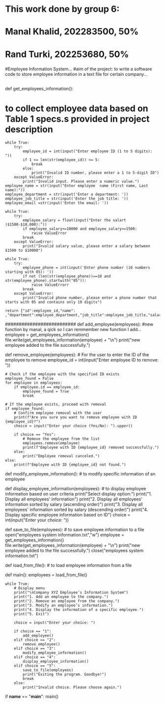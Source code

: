 # This work done by group 6:
# Manal Khalid, 202283500, 50%
# Rand Turki, 202253680, 50%



###
#Employee Information System...
#aim of the project: to write a software code to store employee information in a text file for certain company...
##



def get_employees_information():
# to collect employee data based on Table 1 specs.s provided in project description
    while True:
        try:
            employee_id = int(input("Enter employee ID (1 to 5 digits): "))
            if 1 <= len(str(employee_id)) <= 5:
                break
            else:
                print("Invalid ID number, please enter a 1 to 5-digit ID")
        except ValueError:
            print("Invalid input. Please enter a numeric value.")
    employee_name = str(input("Enter employee  name (First name, Last name):"))
    employee_department = str(input('Enter a department: '))
    employee_job_title = str(input('Enter the job title: '))       
    employee_email =str(input('Enter the email: '))
    
    while True:
        try:
            employee_salary = float(input("Enter the salart ($1500-$10,000):"))
            if employee_salary<=10000 and employee_salary>=1500:
                raise ValueError
            break
        except ValueError:
            print("Invalid salary value, please enter a salary between $1500 to $10000")
            
    while True:
        try:
            employee_phone = int(input('Enter phone number (10 numbers starting with 05): ')) 
            if not (len(str(employee_phone))==10 and str(employee_phone).startwith("05")):
                raise ValueErrorr
            break
        except ValueError:
            print("Invalid phone number, please enter a phone number that starts with 05 and contains only 10 digits")
            
    return {"id":employee_id,"name": ,"department":employee_department,"job_title":employee_job_title,"salary":employee_salary,"email":employee_email}

##########################
def add_employee(employees): #new function by manal, a qick so I can remmember new function I add... 
    employee = get_employees_information()
    file.write(get_employees_information(employee) + "\n")
    print("new employee added to the file successfully.")
    

    

    
def remove_employee(employees):
    # For the user to enter the ID of the employee to remove
    employee_id = int(input("Enter employee ID to remove: "))

    # Check if the employee with the specified ID exists
    employee_found = False
    for employee in employees:
        if employee.id == employee_id:
            employee_found = True
            break

    # If the employee exists, proceed with removal
    if employee_found:
        # Confirm employee removal with the user
        print(f"Are you sure you want to remove employee with ID {employee_id}?")
        choice = input("Enter your choice (Yes/No): ").upper()

        if choice == "Yes":
            # Remove the employee from the list
            employees.remove(employee)
            print(f"Employee with ID {employee_id} removed successfully.")
        else:
            print("Employee removal canceled.")
    else:
        print(f"Employee with ID {employee_id} not found.")

    

def modify_employee_information():
    # to modify specific information of an employee
    

def display_employee_information(employees):
    # to display employee information based on user criteria
    print("Select display option:") 
    print("1. Display all employees' information") 
    print("2. Display all employees' information sorted by salary (ascending order)") 
    print("3. Display all employees' information sorted by salary (descending order)") 
    print("4. Display specific employee information based on ID") 
    choice = int(input("Enter your choice: "))

def save_to_file(employees):
    # to save employee information to a file
    open("employees system information.txt","w")
    employee = get_employees_information()
    file.write(get_employees_information(employee) + "\n")
    print("new employee added to the file successfully.")
    close("employees system information.txt")
    
    

def load_from_file():
    # to load employee information from a file
    

def main():
    employees = load_from_file()

    while True:
        # Display menu
        print("\nCompany XYZ Employee’s Information System")
        print("1. Add an employee to the company.")
        print("2. Remove an employee from the company.")
        print("3. Modify an employee’s information.")
        print("4. Display the information of a specific employee.")
        print("5. Exit")

        choice = input("Enter your choice: ")

        if choice == "1":
            add_employee()
        elif choice == "2":
            remove_employee()
        elif choice == "3":
            modify_employee_information()
        elif choice == "4":
            display_employee_information()
        elif choice == "5":
            save_to_file(employees)
            print("Exiting the program. Goodbye!")
            break
        else:
            print("Invalid choice. Please choose again.")

if __name__ == "__main__":
    main()
